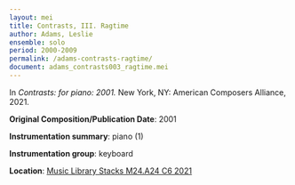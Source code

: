 ```yaml
---
layout: mei
title: Contrasts, III. Ragtime
author: Adams, Leslie
ensemble: solo 
period: 2000-2009
permalink: /adams-contrasts-ragtime/
document: adams_contrasts003_ragtime.mei
---
```


In *Contrasts: for piano: 2001.* New York, NY: American Composers Alliance, 2021.

**Original Composition/Publication Date**: 2001

**Instrumentation summary**: piano (1)

**Instrumentation group**: keyboard

**Location**: <a href="https://tufts.primo.exlibrisgroup.com/permalink/01TUN_INST/1kc9gia/alma991018728036003851" target="_blank">Music Library Stacks M24.A24 C6 2021</a>
